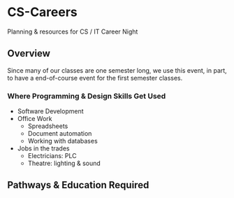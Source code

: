 # CS-Careers

Planning & resources for CS / IT Career Night

## Overview

Since many of our classes are one semester long, we use this event, in part, to have a end-of-course event for the first semester classes.

### Where Programming & Design Skills Get Used

* Software Development
* Office Work
  - Spreadsheets
  - Document automation
  - Working with databases
* Jobs in the trades
  - Electricians: PLC
  - Theatre: lighting & sound

## Pathways & Education Required
